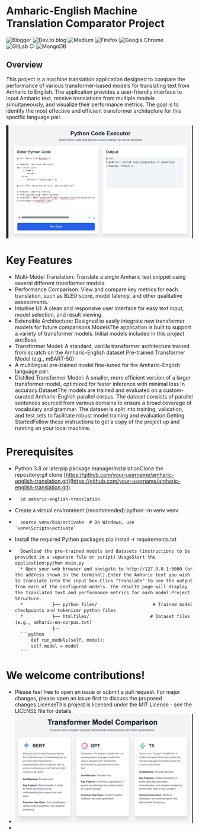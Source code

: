 # Amharic-English Machine Translation Comparator Project 
![Blogger](https://img.shields.io/badge/Blogger-FF5722?style=for-the-badge&logo=blogger&logoColor=white)
![Dev.to blog](https://img.shields.io/badge/dev.to-0A0A0A?style=for-the-badge&logo=dev.to&logoColor=white)
![Medium](https://img.shields.io/badge/Medium-12100E?style=for-the-badge&logo=medium&logoColor=white)
![Firefox](https://img.shields.io/badge/Firefox-FF7139?style=for-the-badge&logo=Firefox-Browser&logoColor=white)
![Google Chrome](https://img.shields.io/badge/Google%20Chrome-4285F4?style=for-the-badge&logo=GoogleChrome&logoColor=white)
![GitLab CI](https://img.shields.io/badge/gitlab%20ci-%23181717.svg?style=for-the-badge&logo=gitlab&logoColor=white)
![MongoDB](https://img.shields.io/badge/MongoDB-%234ea94b.svg?style=for-the-badge&logo=mongodb&logoColor=white)

## Overview
This project is a machine translation application designed to compare the performance of various transformer-based models for translating text from Amharic to English. The application provides a user-friendly interface to input Amharic text, receive translations from multiple models simultaneously, and visualize their performance metrics. 
			The goal is to identify the most effective and efficient transformer architecture for this specific language pair.

![dsfd](1.png)

# Key Features
* Multi-Model Translation: Translate a single Amharic text snippet using several different transformer models.
* Performance Comparison: View and compare key metrics for each translation, such as BLEU score, model latency, and other qualitative assessments.
* Intuitive UI: A clean and responsive user interface for easy text input, model selection, and result viewing.
* Extensible Architecture: Designed to easily integrate new transformer models for future comparisons.ModelsThe application is built to support a variety of transformer models. Initial models included in this project are:Base 
*  Transformer Model: A standard, vanilla transformer architecture trained from scratch on the Amharic-English dataset.Pre-trained Transformer Model (e.g., mBART-50): 
* A multilingual pre-trained model fine-tuned for the Amharic-English language pair.
* Distilled Transformer Model: A smaller, more efficient version of a larger transformer model, optimized for faster inference with minimal loss in accuracy.DatasetThe models are trained and evaluated on a custom-curated Amharic-English parallel corpus. The dataset consists of parallel sentences sourced from various domains to ensure a broad coverage of vocabulary and grammar. The dataset is split into training, validation, and test sets to facilitate robust model training and evaluation.Getting StartedFollow these instructions to get a copy of the project up and running on your local machine.
# Prerequisites
* Python 3.8 or laterpip package managerInstallationClone the repository:git clone [https://github.com/your-username/amharic-english-translation.git](https://github.com/your-username/amharic-english-translation.git)
* 		cd amharic-english-translation
* Create a virtual environment (recommended):python -m venv venv
* 		source venv/bin/activate  # On Windows, use `venv\Scripts\activate`
* Install the required Python packages:pip install -r requirements.txt
* 		Download the pre-trained models and datasets (instructions to be provided in a separate file or script).UsageStart the application:python main.py
		* Open your web browser and navigate to http://127.0.0.1:5000 (or the address shown in the terminal).Enter the Amharic text you wish to translate into the input box.Click "Translate" to see the output from each of the configured models. The results page will display the translated text and performance metrics for each model.Project Structure.
		*			├── python_files/                     # Trained model checkpoints and tokenizer python files
		*			├── htmlfiles/                       # Dataset files (e.g., amharic-en-corpus.txt)
					├--
  		```python
			def run_models(self, model):
  			self.model = model
		```

# We welcome contributions!
* Please feel free to open an issue or submit a pull request. For major changes, please open an issue first to discuss the proposed changes.LicenseThis project is licensed under the MIT License - see the LICENSE file for details.
* ![](https://github.com/MulukenSholaye/amharic_englist_translation_hg/blob/793ac1c73145ba16ac25862ce406057719f98e2d/Screenshot%20from%202025-09-24%2019-38-18.png)
* ![]()
